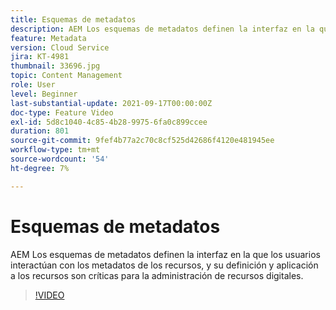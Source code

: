 ```yaml
---
title: Esquemas de metadatos
description: AEM Los esquemas de metadatos definen la interfaz en la que los usuarios interactúan con los metadatos de los recursos, y su definición y aplicación a los recursos son críticas para la administración de recursos digitales.
feature: Metadata
version: Cloud Service
jira: KT-4981
thumbnail: 33696.jpg
topic: Content Management
role: User
level: Beginner
last-substantial-update: 2021-09-17T00:00:00Z
doc-type: Feature Video
exl-id: 5d8c1040-4c85-4b28-9975-6fa0c899ccee
duration: 801
source-git-commit: 9fef4b77a2c70c8cf525d42686f4120e481945ee
workflow-type: tm+mt
source-wordcount: '54'
ht-degree: 7%

---
```


# Esquemas de metadatos

AEM Los esquemas de metadatos definen la interfaz en la que los usuarios interactúan con los metadatos de los recursos, y su definición y aplicación a los recursos son críticas para la administración de recursos digitales.

>[!VIDEO](https://video.tv.adobe.com/v/33696?quality=12&learn=on)
